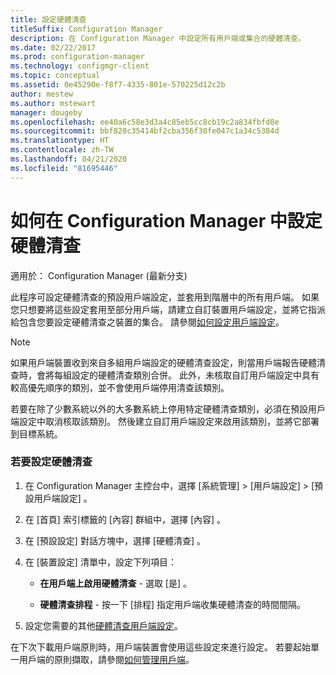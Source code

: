 ```yaml
---
title: 設定硬體清查
titleSuffix: Configuration Manager
description: 在 Configuration Manager 中設定所有用戶端或集合的硬體清查。
ms.date: 02/22/2017
ms.prod: configuration-manager
ms.technology: configmgr-client
ms.topic: conceptual
ms.assetid: 0e45290e-f8f7-4335-801e-570225d12c2b
author: mestew
ms.author: mstewart
manager: dougeby
ms.openlocfilehash: ee40a6c58e3d3a4c85eb5cc8cb19c2a834fbfd0e
ms.sourcegitcommit: bbf820c35414bf2cba356f30fe047c1a34c5384d
ms.translationtype: HT
ms.contentlocale: zh-TW
ms.lasthandoff: 04/21/2020
ms.locfileid: "81695446"
---
```

# <a name="how-to-configure-hardware-inventory-in-configuration-manager"></a>如何在 Configuration Manager 中設定硬體清查

適用於：  Configuration Manager (最新分支)

此程序可設定硬體清查的預設用戶端設定，並套用到階層中的所有用戶端。 如果您只想要將這些設定套用至部分用戶端，請建立自訂裝置用戶端設定，並將它指派給包含您要設定硬體清查之裝置的集合。 請參閱[如何設定用戶端設定](../../../../core/clients/deploy/configure-client-settings.md)。  

> [!NOTE]  
>  如果用戶端裝置收到來自多組用戶端設定的硬體清查設定，則當用戶端報告硬體清查時，會將每組設定的硬體清查類別合併。 此外，未核取自訂用戶端設定中具有較高優先順序的類別，並不會使用戶端停用清查該類別。 

若要在除了少數系統以外的大多數系統上停用特定硬體清查類別，必須在預設用戶端設定中取消核取該類別。 然後建立自訂用戶端設定來啟用該類別，並將它部署到目標系統。


### <a name="to-configure-hardware-inventory"></a>若要設定硬體清查  

1.  在 Configuration Manager 主控台中，選擇 [系統管理]   > [用戶端設定]   > [預設用戶端設定]  。  

4.  在 [首頁]  索引標籤的 [內容]  群組中，選擇 [內容]  。  

5.  在 [預設設定]  對話方塊中，選擇 [硬體清查]  。  

6.  在 [裝置設定]  清單中，設定下列項目：  

    -   **在用戶端上啟用硬體清查** - 選取 [是]  。  

    -   **硬體清查排程** - 按一下 [排程]  指定用戶端收集硬體清查的時間間隔。  

7.  設定您需要的其他[硬體清查用戶端設定](../../../../core/clients/deploy/about-client-settings.md#hardware-inventory)。  

在下次下載用戶端原則時，用戶端裝置會使用這些設定來進行設定。 若要起始單一用戶端的原則擷取，請參閱[如何管理用戶端](../../../../core/clients/manage/manage-clients.md)。  
